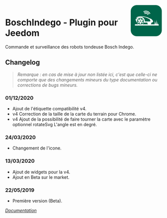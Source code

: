 <img align="right" src="../images/BoschIndego_icon.png" width="100">

# BoschIndego - Plugin pour Jeedom

Commande et surveillance des robots tondeuse Bosch Indego.

## Changelog

>*Remarque : en cas de mise à jour non listée ici, c'est que celle-ci ne comporte que des changements mineurs du type documentation ou corrections de bugs mineurs.*

### 01/12/2020
- Ajout de l'étiquette compatibilité v4.
- v4 Correction de la taille de la carte du terrain pour Chrome.
- v4 Ajout de la possibilité de faire tourner la carte avec le paramètre optionnel rotateSvg L'angle est en degré.

### 24/03/2020
- Changement de l'icone.

### 13/03/2020
- Ajout de widgets pour la v4.
- Ajout en Beta sur le market.

### 22/05/2019
- Première version (Beta).

*[Documentation](index.md)*
